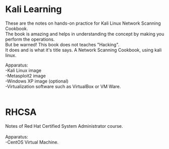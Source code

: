 # Kali Learning
These are the notes on hands-on practice for Kali Linux Network Scanning Cookbook.<br>
The book is amazing and helps in understanding the concept by making you perform the operations.<br>
But be warned! This book does not teaches "Hacking".<br>
It does and is what it's title says. A Network Scanning Cookbook, using kali linux.<br>

Apparatus:<br>
-Kali Linux image<br>
-Metasploit2 image<br>
-Windows XP image (optional)<br>
-Virtualization software such as VirtualBox or VM Ware.<br>
<br>
# RHCSA
Notes of Red Hat Certified System Administrator course.<br>
<br>
Apparatus:<br>
-CentOS Virtual Machine.<br>
